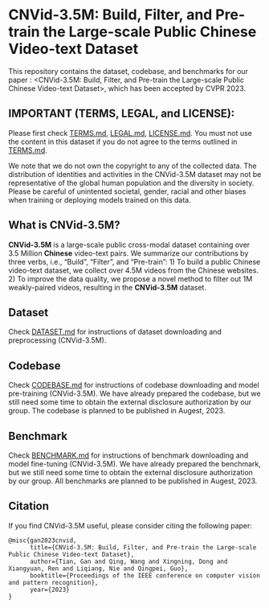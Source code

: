 # CNVid-3.5M: Build, Filter, and Pre-train the Large-scale Public Chinese Video-text Dataset

This repository contains the dataset, codebase, and benchmarks for our paper : <CNVid-3.5M: Build, Filter, and Pre-train the Large-scale Public Chinese Video-text Dataset>, which has been accepted by CVPR 2023.

## IMPORTANT (TERMS, LEGAL, and LICENSE): 

Please first check [TERMS.md](TERMS.md), [LEGAL.md](LEGAL.md), [LICENSE.md](LICENSE.md). You must not use the content in this dataset if you do not agree to the terms outlined in [TERMS.md](TERMS.md).

We note that we do not own the copyright to any of the collected data. The distribution of identities and activities in the CNVid-3.5M dataset may not be representative of the global human population and the diversity in society. Please be careful of unintented societal, gender, racial and other biases when training or deploying models trained on this data.

## What is CNVid-3.5M?

**CNVid-3.5M** is a large-scale public cross-modal dataset containing over 3.5 Million **Chinese** video-text pairs. We summarize our contributions by three verbs, i.e., “Build”, “Filter”, and “Pre-train”: 1) To build a public Chinese video-text dataset, we collect over 4.5M videos from the Chinese websites. 2) To improve the data quality, we propose a novel method to filter out 1M weakly-paired videos, resulting in the **CNVid-3.5M** dataset.

## Dataset

Check [DATASET.md](DATASET.md) for instructions of dataset downloading and preprocessing (CNVid-3.5M).

## Codebase

Check [CODEBASE.md](CODEBASE.md) for instructions of codebase downloading and model pre-training (CNVid-3.5M).
We have already prepared the codebase, but we still need some time to obtain the external disclosure authorization by our group. The codebase is planned to be published in Augest, 2023.

## Benchmark

Check [BENCHMARK.md](BENCHMARK.md) for instructions of benchmark downloading and model fine-tuning (CNVid-3.5M).
We have already prepared the benchmark, but we still need some time to obtain the external disclosure authorization by our group. All benchmarks are planned to be published in Augest, 2023.

## Citation

If you find CNVid-3.5M useful, please consider citing the following paper:
```
@misc{gan2023cnvid,
      title={CNVid-3.5M: Build, Filter, and Pre-train the Large-scale Public Chinese Video-text Dataset}, 
      author={Tian, Gan and Qing, Wang and Xingning, Dong and Xiangyuan, Ren and Liqiang, Nie and Qingpei, Guo},
      booktitle={Proceedings of the IEEE conference on computer vision and pattern recognition},
      year={2023}
}
```
